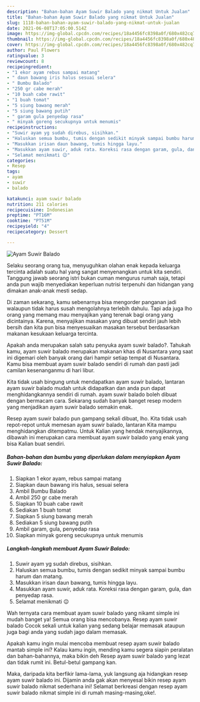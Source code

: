 ```yaml
---
description: "Bahan-bahan Ayam Suwir Balado yang nikmat Untuk Jualan"
title: "Bahan-bahan Ayam Suwir Balado yang nikmat Untuk Jualan"
slug: 1118-bahan-bahan-ayam-suwir-balado-yang-nikmat-untuk-jualan
date: 2021-06-08T17:05:00.514Z
image: https://img-global.cpcdn.com/recipes/18a4456fc8398a0f/680x482cq70/ayam-suwir-balado-foto-resep-utama.jpg
thumbnail: https://img-global.cpcdn.com/recipes/18a4456fc8398a0f/680x482cq70/ayam-suwir-balado-foto-resep-utama.jpg
cover: https://img-global.cpcdn.com/recipes/18a4456fc8398a0f/680x482cq70/ayam-suwir-balado-foto-resep-utama.jpg
author: Paul Flowers
ratingvalue: 3
reviewcount: 8
recipeingredient:
- "1 ekor ayam rebus sampai matang"
- " daun bawang iris halus sesuai selera"
- " Bumbu Balado"
- "250 gr cabe merah"
- "10 buah cabe rawit"
- "1 buah tomat"
- "5 siung bawang merah"
- "5 siung bawang putih"
- " garam gula penyedap rasa"
- " minyak goreng secukupnya untuk menumis"
recipeinstructions:
- "Suwir ayam yg sudah direbus, sisihkan."
- "Haluskan semua bumbu, tumis dengan sedikit minyak sampai bumbu harum dan matang."
- "Masukkan irisan daun bawang, tumis hingga layu."
- "Masukkan ayam suwir, aduk rata. Koreksi rasa dengan garam, gula, dan penyedap rasa."
- "Selamat menikmati 😉"
categories:
- Resep
tags:
- ayam
- suwir
- balado

katakunci: ayam suwir balado 
nutrition: 211 calories
recipecuisine: Indonesian
preptime: "PT16M"
cooktime: "PT51M"
recipeyield: "4"
recipecategory: Dessert

---
```



![Ayam Suwir Balado](https://img-global.cpcdn.com/recipes/18a4456fc8398a0f/680x482cq70/ayam-suwir-balado-foto-resep-utama.jpg)

Selaku seorang orang tua, menyuguhkan olahan enak kepada keluarga tercinta adalah suatu hal yang sangat menyenangkan untuk kita sendiri. Tanggung jawab seorang istri bukan cuman mengurus rumah saja, tetapi anda pun wajib menyediakan keperluan nutrisi terpenuhi dan hidangan yang dimakan anak-anak mesti sedap.

Di zaman  sekarang, kamu sebenarnya bisa mengorder panganan jadi walaupun tidak harus susah mengolahnya terlebih dahulu. Tapi ada juga lho orang yang memang mau menyajikan yang terenak bagi orang yang dicintainya. Karena, menyajikan masakan yang dibuat sendiri jauh lebih bersih dan kita pun bisa menyesuaikan masakan tersebut berdasarkan makanan kesukaan keluarga tercinta. 



Apakah anda merupakan salah satu penyuka ayam suwir balado?. Tahukah kamu, ayam suwir balado merupakan makanan khas di Nusantara yang saat ini digemari oleh banyak orang dari hampir setiap tempat di Nusantara. Kamu bisa membuat ayam suwir balado sendiri di rumah dan pasti jadi camilan kesenanganmu di hari libur.

Kita tidak usah bingung untuk mendapatkan ayam suwir balado, lantaran ayam suwir balado mudah untuk didapatkan dan anda pun dapat menghidangkannya sendiri di rumah. ayam suwir balado boleh dibuat dengan bermacam cara. Sekarang sudah banyak banget resep modern yang menjadikan ayam suwir balado semakin enak.

Resep ayam suwir balado pun gampang sekali dibuat, lho. Kita tidak usah repot-repot untuk memesan ayam suwir balado, lantaran Kita mampu menghidangkan ditempatmu. Untuk Kalian yang hendak menyajikannya, dibawah ini merupakan cara membuat ayam suwir balado yang enak yang bisa Kalian buat sendiri.

<!--inarticleads1-->

##### Bahan-bahan dan bumbu yang diperlukan dalam menyiapkan Ayam Suwir Balado:

1. Siapkan 1 ekor ayam, rebus sampai matang
1. Siapkan  daun bawang iris halus, sesuai selera
1. Ambil  Bumbu Balado
1. Ambil 250 gr cabe merah
1. Siapkan 10 buah cabe rawit
1. Sediakan 1 buah tomat
1. Siapkan 5 siung bawang merah
1. Sediakan 5 siung bawang putih
1. Ambil  garam, gula, penyedap rasa
1. Siapkan  minyak goreng secukupnya untuk menumis




<!--inarticleads2-->

##### Langkah-langkah membuat Ayam Suwir Balado:

1. Suwir ayam yg sudah direbus, sisihkan.
1. Haluskan semua bumbu, tumis dengan sedikit minyak sampai bumbu harum dan matang.
1. Masukkan irisan daun bawang, tumis hingga layu.
1. Masukkan ayam suwir, aduk rata. Koreksi rasa dengan garam, gula, dan penyedap rasa.
1. Selamat menikmati 😉




Wah ternyata cara membuat ayam suwir balado yang nikamt simple ini mudah banget ya! Semua orang bisa mencobanya. Resep ayam suwir balado Cocok sekali untuk kalian yang sedang belajar memasak ataupun juga bagi anda yang sudah jago dalam memasak.

Apakah kamu ingin mulai mencoba membuat resep ayam suwir balado mantab simple ini? Kalau kamu ingin, mending kamu segera siapin peralatan dan bahan-bahannya, maka bikin deh Resep ayam suwir balado yang lezat dan tidak rumit ini. Betul-betul gampang kan. 

Maka, daripada kita berfikir lama-lama, yuk langsung aja hidangkan resep ayam suwir balado ini. Dijamin anda gak akan menyesal bikin resep ayam suwir balado nikmat sederhana ini! Selamat berkreasi dengan resep ayam suwir balado nikmat simple ini di rumah masing-masing,oke!.

